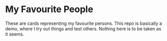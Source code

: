 # My Favourite People

These are cards representing my favourite persons. This repo is basically a demo, where I try out things and test others. Nothing here is to be taken as it seems.